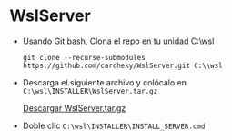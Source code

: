 # WslServer

- Usando Git bash, Clona el repo en tu unidad C:\\wsl

    ````git
    git clone --recurse-submodules https://github.com/carcheky/WslServer.git C:\\wsl
    ````

- Descarga el siguiente archivo y colócalo en ``C:\wsl\INSTALLER\WslServer.tar.gz``

    [Descargar WslServer.tar.gz](https://drive.google.com/open?id=1FG4C9sllUY_kYRq7xkQ0VLS8KOcFCfAP)

- Doble clic ``C:\wsl\INSTALLER\INSTALL_SERVER.cmd``

